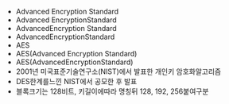 ﻿- Advanced Encryption Standard
- Advanced EncryptionStandard
- AdvancedEncryption Standard
- AdvancedEncryptionStandard
- AES
- AES(Advanced Encryption Standard)
- AES(AdvancedEncryptionStandard)
- 2001년 미국표준기술연구소(NIST)에서 발표한 개인키 암호화알고리즘
- DES한계를느낀 NIST에서 공모한 후 발표
- 블록크기는 128비트, 키길이에따라 명칭뒤 128, 192, 256붙여구분

